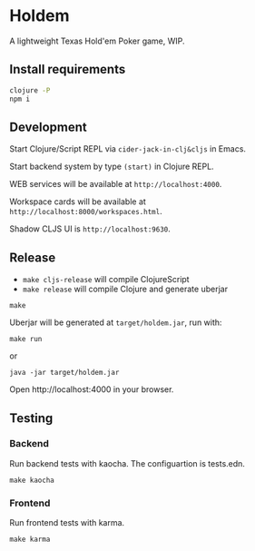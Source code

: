 # Holdem

A lightweight Texas Hold'em Poker game, WIP.

## Install requirements
```sh
clojure -P
npm i
```

## Development
Start Clojure/Script REPL via `cider-jack-in-clj&cljs` in Emacs.

Start backend system by type `(start)` in Clojure REPL.

WEB services will be available at `http://localhost:4000`.

Workspace cards will be available at `http://localhost:8000/workspaces.html`.

Shadow CLJS UI is `http://localhost:9630`.

## Release

- `make cljs-release` will compile ClojureScript
- `make release` will compile Clojure and generate uberjar

```
make
```

Uberjar will be generated at `target/holdem.jar`, run with:

```
make run
```

or

```
java -jar target/holdem.jar
```

Open http://localhost:4000 in your browser.

## Testing
### Backend
Run backend tests with kaocha. The configuartion is tests.edn.
```
make kaocha
```

### Frontend
Run frontend tests with karma.
```
make karma
```

